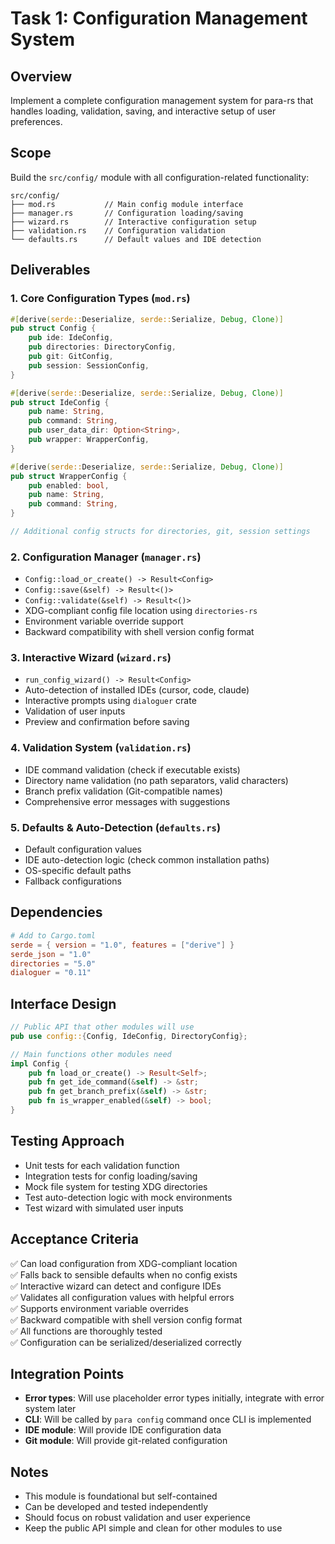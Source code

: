 # Task 1: Configuration Management System

## Overview
Implement a complete configuration management system for para-rs that handles loading, validation, saving, and interactive setup of user preferences.

## Scope
Build the `src/config/` module with all configuration-related functionality:

```
src/config/
├── mod.rs           // Main config module interface
├── manager.rs       // Configuration loading/saving
├── wizard.rs        // Interactive configuration setup  
├── validation.rs    // Configuration validation
└── defaults.rs      // Default values and IDE detection
```

## Deliverables

### 1. Core Configuration Types (`mod.rs`)
```rust
#[derive(serde::Deserialize, serde::Serialize, Debug, Clone)]
pub struct Config {
    pub ide: IdeConfig,
    pub directories: DirectoryConfig,
    pub git: GitConfig,
    pub session: SessionConfig,
}

#[derive(serde::Deserialize, serde::Serialize, Debug, Clone)]
pub struct IdeConfig {
    pub name: String,
    pub command: String,
    pub user_data_dir: Option<String>,
    pub wrapper: WrapperConfig,
}

#[derive(serde::Deserialize, serde::Serialize, Debug, Clone)]
pub struct WrapperConfig {
    pub enabled: bool,
    pub name: String,
    pub command: String,
}

// Additional config structs for directories, git, session settings
```

### 2. Configuration Manager (`manager.rs`)
- `Config::load_or_create() -> Result<Config>`
- `Config::save(&self) -> Result<()>`
- `Config::validate(&self) -> Result<()>`
- XDG-compliant config file location using `directories-rs`
- Environment variable override support
- Backward compatibility with shell version config format

### 3. Interactive Wizard (`wizard.rs`)
- `run_config_wizard() -> Result<Config>`
- Auto-detection of installed IDEs (cursor, code, claude)
- Interactive prompts using `dialoguer` crate
- Validation of user inputs
- Preview and confirmation before saving

### 4. Validation System (`validation.rs`)
- IDE command validation (check if executable exists)
- Directory name validation (no path separators, valid characters)
- Branch prefix validation (Git-compatible names)
- Comprehensive error messages with suggestions

### 5. Defaults & Auto-Detection (`defaults.rs`)
- Default configuration values
- IDE auto-detection logic (check common installation paths)
- OS-specific default paths
- Fallback configurations

## Dependencies
```toml
# Add to Cargo.toml
serde = { version = "1.0", features = ["derive"] }
serde_json = "1.0"
directories = "5.0"
dialoguer = "0.11"
```

## Interface Design
```rust
// Public API that other modules will use
pub use config::{Config, IdeConfig, DirectoryConfig};

// Main functions other modules need
impl Config {
    pub fn load_or_create() -> Result<Self>;
    pub fn get_ide_command(&self) -> &str;
    pub fn get_branch_prefix(&self) -> &str;
    pub fn is_wrapper_enabled(&self) -> bool;
}
```

## Testing Approach
- Unit tests for each validation function
- Integration tests for config loading/saving
- Mock file system for testing XDG directories
- Test auto-detection logic with mock environments
- Test wizard with simulated user inputs

## Acceptance Criteria
✅ Can load configuration from XDG-compliant location  
✅ Falls back to sensible defaults when no config exists  
✅ Interactive wizard can detect and configure IDEs  
✅ Validates all configuration values with helpful errors  
✅ Supports environment variable overrides  
✅ Backward compatible with shell version config format  
✅ All functions are thoroughly tested  
✅ Configuration can be serialized/deserialized correctly  

## Integration Points
- **Error types**: Will use placeholder error types initially, integrate with error system later
- **CLI**: Will be called by `para config` command once CLI is implemented
- **IDE module**: Will provide IDE configuration data
- **Git module**: Will provide git-related configuration

## Notes
- This module is foundational but self-contained
- Can be developed and tested independently
- Should focus on robust validation and user experience
- Keep the public API simple and clean for other modules to use